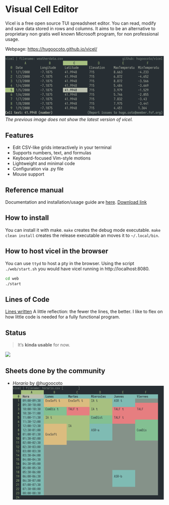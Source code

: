 # Visual Cell Editor
Vicel is a free open source TUI spreadsheet editor. You can read, modify and
save data stored in rows and columns. It aims to be an alternative to
proprietary non gratis well known Microsoft program, for non professional usage.

Webpage: https://hugoocoto.github.io/vicel/

![Screenshot](images/image.png)
*The previous image does not show the latest version of vicel.*

## Features
* Edit CSV-like grids interactively in your terminal
* Supports numbers, text, and formulas
* Keyboard-focused Vim-style motions
* Lightweight and minimal code
* Configuration via .py file
* Mouse support

## Reference manual 
Documentation and installation/usage guide are
[here](./docs/vicel_reference.pdf). [Download link](https://raw.githubusercontent.com/hugoocoto/vicel/main/docs/vicel_reference.pdf)

## How to install
You can install it with make. `make` creates the debug mode executable. `make
clean install` creates the release executable an moves it to `~/.local/bin`.

## How to host vicel in the browser
You can use `ttyd` to host a pty in the browser. Using the script
`./web/start.sh` you would have vicel running in http://localhost:8080.
```sh 
cd web 
./start
```

## Lines of Code
[Lines written](./wc.md) A little reflection: the fewer the lines, the better.
I like to flex on how little code is needed for a fully functional program.

## Status
> It’s **kinda usable** for now.

![](https://wakatime.com/badge/user/2a7b4567-ab1f-4fb2-98ff-2b3fdbf94654/project/98a99176-d7a4-48ba-968c-4e410787a98f.svg)

## Sheets done by the community
* *Horario* by @hugoocoto ![](images/image3.png)

